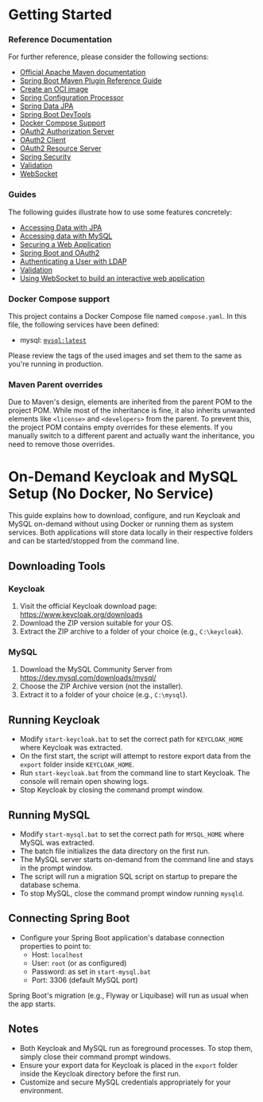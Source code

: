 # Getting Started

### Reference Documentation

For further reference, please consider the following sections:

* [Official Apache Maven documentation](https://maven.apache.org/guides/index.html)
* [Spring Boot Maven Plugin Reference Guide](https://docs.spring.io/spring-boot/3.5.6/maven-plugin)
* [Create an OCI image](https://docs.spring.io/spring-boot/3.5.6/maven-plugin/build-image.html)
* [Spring Configuration Processor](https://docs.spring.io/spring-boot/3.5.6/specification/configuration-metadata/annotation-processor.html)
* [Spring Data JPA](https://docs.spring.io/spring-boot/3.5.6/reference/data/sql.html#data.sql.jpa-and-spring-data)
* [Spring Boot DevTools](https://docs.spring.io/spring-boot/3.5.6/reference/using/devtools.html)
* [Docker Compose Support](https://docs.spring.io/spring-boot/3.5.6/reference/features/dev-services.html#features.dev-services.docker-compose)
* [OAuth2 Authorization Server](https://docs.spring.io/spring-boot/3.5.6/reference/web/spring-security.html#web.security.oauth2.authorization-server)
* [OAuth2 Client](https://docs.spring.io/spring-boot/3.5.6/reference/web/spring-security.html#web.security.oauth2.client)
* [OAuth2 Resource Server](https://docs.spring.io/spring-boot/3.5.6/reference/web/spring-security.html#web.security.oauth2.server)
* [Spring Security](https://docs.spring.io/spring-boot/3.5.6/reference/web/spring-security.html)
* [Validation](https://docs.spring.io/spring-boot/3.5.6/reference/io/validation.html)
* [WebSocket](https://docs.spring.io/spring-boot/3.5.6/reference/messaging/websockets.html)

### Guides

The following guides illustrate how to use some features concretely:

* [Accessing Data with JPA](https://spring.io/guides/gs/accessing-data-jpa/)
* [Accessing data with MySQL](https://spring.io/guides/gs/accessing-data-mysql/)
* [Securing a Web Application](https://spring.io/guides/gs/securing-web/)
* [Spring Boot and OAuth2](https://spring.io/guides/tutorials/spring-boot-oauth2/)
* [Authenticating a User with LDAP](https://spring.io/guides/gs/authenticating-ldap/)
* [Validation](https://spring.io/guides/gs/validating-form-input/)
* [Using WebSocket to build an interactive web application](https://spring.io/guides/gs/messaging-stomp-websocket/)

### Docker Compose support

This project contains a Docker Compose file named `compose.yaml`.
In this file, the following services have been defined:

* mysql: [`mysql:latest`](https://hub.docker.com/_/mysql)

Please review the tags of the used images and set them to the same as you're running in production.

### Maven Parent overrides

Due to Maven's design, elements are inherited from the parent POM to the project POM.
While most of the inheritance is fine, it also inherits unwanted elements like `<license>` and `<developers>` from the
parent.
To prevent this, the project POM contains empty overrides for these elements.
If you manually switch to a different parent and actually want the inheritance, you need to remove those overrides.

# On-Demand Keycloak and MySQL Setup (No Docker, No Service)

This guide explains how to download, configure, and run Keycloak and MySQL on-demand without using Docker or running them as system services. Both applications will store data locally in their respective folders and can be started/stopped from the command line.

## Downloading Tools

### Keycloak

1. Visit the official Keycloak download page: https://www.keycloak.org/downloads
2. Download the ZIP version suitable for your OS.
3. Extract the ZIP archive to a folder of your choice (e.g., `C:\keycloak`).

### MySQL

1. Download the MySQL Community Server from https://dev.mysql.com/downloads/mysql/
2. Choose the ZIP Archive version (not the installer).
3. Extract it to a folder of your choice (e.g., `C:\mysql`).

## Running Keycloak

- Modify `start-keycloak.bat` to set the correct path for `KEYCLOAK_HOME` where Keycloak was extracted.
- On the first start, the script will attempt to restore export data from the `export` folder inside `KEYCLOAK_HOME`.
- Run `start-keycloak.bat` from the command line to start Keycloak. The console will remain open showing logs.
- Stop Keycloak by closing the command prompt window.

## Running MySQL

- Modify `start-mysql.bat` to set the correct path for `MYSQL_HOME` where MySQL was extracted.
- The batch file initializes the data directory on the first run.
- The MySQL server starts on-demand from the command line and stays in the prompt window.
- The script will run a migration SQL script on startup to prepare the database schema.
- To stop MySQL, close the command prompt window running `mysqld`.

## Connecting Spring Boot

- Configure your Spring Boot application's database connection properties to point to:
    - Host: `localhost`
    - User: `root` (or as configured)
    - Password: as set in `start-mysql.bat`
    - Port: 3306 (default MySQL port)

Spring Boot's migration (e.g., Flyway or Liquibase) will run as usual when the app starts.

## Notes

- Both Keycloak and MySQL run as foreground processes. To stop them, simply close their command prompt windows.
- Ensure your export data for Keycloak is placed in the `export` folder inside the Keycloak directory before the first run.
- Customize and secure MySQL credentials appropriately for your environment.
